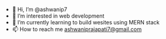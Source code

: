 - 👋 Hi, I’m @ashwanip7
- 👀 I’m interested in web development
- 🌱 I’m currently learning to build wesites using MERN stack
- 📫 How to reach me ashwaniprajapati7@gmail.com

<!---
ashwanip7/ashwanip7 is a ✨ special ✨ repository because its `README.md` (this file) appears on your GitHub profile.
You can click the Preview link to take a look at your changes.
--->
